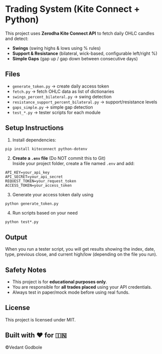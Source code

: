 # Trading System (Kite Connect + Python)

This project uses **Zerodha Kite Connect API** to fetch daily OHLC candles and detect:

- **Swings** (swing highs & lows using % rules)  
- **Support & Resistance** (bilateral, wick-based, configurable left/right %)  
- **Simple Gaps** (gap up / gap down between consecutive days)

## Files
- `generate_token.py` → create daily access token  
- `fetch.py` → fetch OHLC data as list of dictionaries  
- `swings_percent_bilateral.py` → swing detection  
- `resistance_support_percent_bilateral.py` → support/resistance levels  
- `gaps_simple.py` → simple gap detection  
- `test_*.py` → tester scripts for each module  

##  Setup Instructions

1. Install dependencies:

```bash
pip install kiteconnect python-dotenv
```
2. **Create a `.env` file** (Do NOT commit this to Git)  
Inside your project folder, create a file named `.env` and add:
```
API_KEY=your_api_key
API_SECRET=your_api_secret
REQUEST_TOKEN=your_request_token
ACCESS_TOKEN=your_access_token
```

3. Generate your access token daily using
```
python generate_token.py
```

4. Run scripts based on your need
 ```
python test*.py
```


##  Output 

When you run a tester script, you will get results showing the index, date, type, previous close, and current high/low (depending on the file you run).

## Safety Notes

- This project is for **educational purposes only**.  
- You are responsible for **all trades placed** using your API credentials.  
- Always test in paper/mock mode before using real funds.


## License

This project is licensed under MIT.

## Built with ❤️ for 🇮🇳
©️Vedant Godbole
